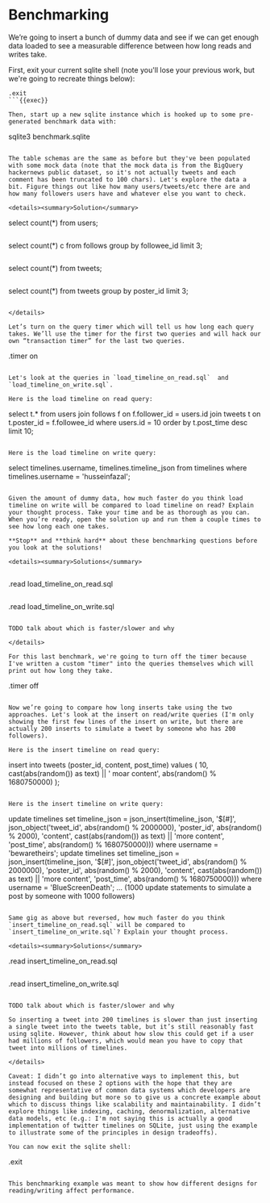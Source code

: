# Benchmarking

We’re going to insert a bunch of dummy data and see if we can get enough data loaded to see a measurable difference between how long reads and writes take.

First, exit your current sqlite shell (note you'll lose your previous work, but we're going to recreate things below):

```
.exit
```{{exec}}

Then, start up a new sqlite instance which is hooked up to some pre-generated benchmark data with:

```
sqlite3 benchmark.sqlite
```{{exec}}

The table schemas are the same as before but they've been populated with some mock data (note that the mock data is from the BigQuery hackernews public dataset, so it's not actually tweets and each comment has been truncated to 100 chars). Let's explore the data a bit. Figure things out like how many users/tweets/etc there are and how many followers users have and whatever else you want to check.

<details><summary>Solution</summary>

```
select count(*) from users;
```{{exec}}

```
select count(*) c from follows
group by followee_id
limit 3;
```{{exec}}

```
select count(*) from tweets;
```{{exec}}

```
select count(*) from tweets
group by poster_id
limit 3;
```{{exec}}

</details>

Let’s turn on the query timer which will tell us how long each query takes. We’ll use the timer for the first two queries and will hack our own “transaction timer” for the last two queries.

```
.timer on
```{{exec}}

Let's look at the queries in `load_timeline_on_read.sql`  and `load_timeline_on_write.sql`.

Here is the load timeline on read query:

```
select t.*
from users
join follows f on f.follower_id = users.id
join tweets t on t.poster_id = f.followee_id
where users.id = 10
order by t.post_time desc
limit 10;
```

Here is the load timeline on write query:

```
select
timelines.username,
timelines.timeline_json
from timelines
where timelines.username = 'husseinfazal';
```

Given the amount of dummy data, how much faster do you think load timeline on write will be compared to load timeline on read? Explain your thought process. Take your time and be as thorough as you can. When you’re ready, open the solution up and run them a couple times to see how long each one takes.

**Stop** and **think hard** about these benchmarking questions before you look at the solutions!

<details><summary>Solutions</summary>
    
```
.read load_timeline_on_read.sql
```{{exec}}

```
.read load_timeline_on_write.sql
```{{exec}}

TODO talk about which is faster/slower and why

</details>

For this last benchmark, we're going to turn off the timer because I've written a custom "timer" into the queries themselves which will print out how long they take.
```
.timer off
```{{exec}}

Now we’re going to compare how long inserts take using the two approaches. Let's look at the insert on read/write queries (I'm only showing the first few lines of the insert on write, but there are actually 200 inserts to simulate a tweet by someone who has 200 followers).

Here is the insert timeline on read query:

```
insert into tweets (poster_id, content, post_time)
values (
  10, 
  cast(abs(random()) as text) || ' moar content',
  abs(random() % 1680750000)
);
```

Here is the insert timeline on write query:

```
update timelines set timeline_json = json_insert(timeline_json, '$[#]', json_object('tweet_id', abs(random() % 2000000), 'poster_id', abs(random() % 2000), 'content', cast(abs(random()) as text) || 'more content', 'post_time', abs(random() % 1680750000))) where username = 'bewaretheirs';
update timelines set timeline_json = json_insert(timeline_json, '$[#]', json_object('tweet_id', abs(random() % 2000000), 'poster_id', abs(random() % 2000), 'content', cast(abs(random()) as text) || 'more content', 'post_time', abs(random() % 1680750000))) where username = 'BlueScreenDeath';
... (1000 update statements to simulate a post by someone with 1000 followers)
```

Same gig as above but reversed, how much faster do you think `insert_timeline_on_read.sql` will be compared to `insert_timeline_on_write.sql`? Explain your thought process.

<details><summary>Solutions</summary>

```
.read insert_timeline_on_read.sql
```{{exec}}

```
.read insert_timeline_on_write.sql
```{{exec}}

TODO talk about which is faster/slower and why
    
So inserting a tweet into 200 timelines is slower than just inserting a single tweet into the tweets table, but it’s still reasonably fast using sqlite. However, think about how slow this could get if a user had millions of followers, which would mean you have to copy that tweet into millions of timelines.

</details>

Caveat: I didn’t go into alternative ways to implement this, but instead focused on these 2 options with the hope that they are somewhat representative of common data systems which developers are designing and building but more so to give us a concrete example about which to discuss things like scalability and maintainability. I didn’t explore things like indexing, caching, denormalization, alternative data models, etc (e.g.: I'm not saying this is actually a good implementation of twitter timelines on SQLite, just using the example to illustrate some of the principles in design tradeoffs).

You can now exit the sqlite shell:

```
.exit
```{{exec}}

This benchmarking example was meant to show how different designs for reading/writing affect performance.